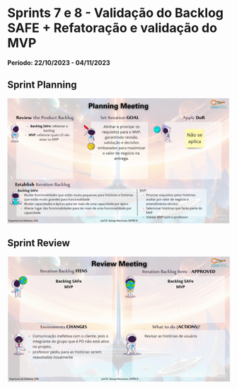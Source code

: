 # Sprints 7 e 8 - Validação do Backlog SAFE + Refatoração e validação do MVP
**Período: 22/10/2023 - 04/11/2023**

## Sprint Planning

![Sprint Planning das sprints 7 e 8](../../assets/templates_reunioes_sprint/sprint7e8/planning.jpg)

## Sprint Review

![Sprint Review das sprints 7 e 8](../../assets/templates_reunioes_sprint/sprint7e8/review.jpg)

<!-- ## Sprint Retrospective

![Sprint Retrospective da sprint 0](../../assets/templates_reunioes_sprint/Sprint_Retrospective11_11.png) -->